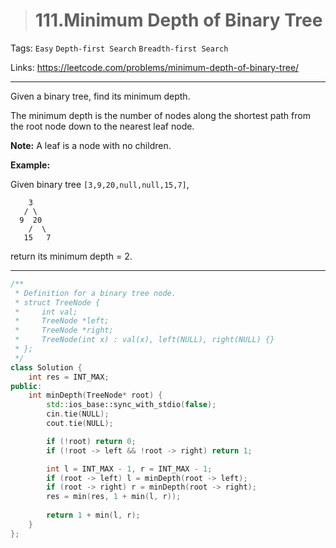 > # 111.Minimum Depth of Binary Tree

Tags: `Easy` `Depth-first Search` `Breadth-first Search`

Links: <https://leetcode.com/problems/minimum-depth-of-binary-tree/>

------

Given a binary tree, find its minimum depth.

The minimum depth is the number of nodes along the shortest path from the root node down to the nearest leaf node.

**Note:** A leaf is a node with no children.

**Example:**

Given binary tree `[3,9,20,null,null,15,7]`,

```
    3
   / \
  9  20
    /  \
   15   7
```

return its minimum depth = 2.

-----

```c++
/**
 * Definition for a binary tree node.
 * struct TreeNode {
 *     int val;
 *     TreeNode *left;
 *     TreeNode *right;
 *     TreeNode(int x) : val(x), left(NULL), right(NULL) {}
 * };
 */
class Solution {
    int res = INT_MAX;
public:
    int minDepth(TreeNode* root) {
        std::ios_base::sync_with_stdio(false);
		cin.tie(NULL);
		cout.tie(NULL);

        if (!root) return 0;
        if (!root -> left && !root -> right) return 1;

        int l = INT_MAX - 1, r = INT_MAX - 1;
        if (root -> left) l = minDepth(root -> left);
        if (root -> right) r = minDepth(root -> right);
        res = min(res, 1 + min(l, r));
        
        return 1 + min(l, r);
    }
};
```

